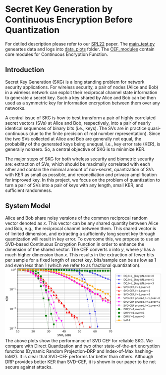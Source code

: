 # Secret Key Generation by Continuous Encryption Before Quantization

For detiled description please refer to our [SPL22](https://intra.ece.ucr.edu/~yhua/Reprint_Maksud_Hua_SPL_2022.pdf) paper. The [main_test.py](main_test.py) geneartes data and logs into [data_plots](data_plots) folder. The [CEF_modules](CEF_modules) contain core modules for Continuous Encryption Function.

## Introduction
Secret Key Generation (SKG) is a long standing problem for network security applications. For wireless security, a pair of nodes (Alice and Bob) in a wireless network can exploit their reciprocal channel state information to generate a secret key. Such a key shared by Alice and Bob can be then used as a symmetric key for information encryption between them over any networks.

A central issue of SKG is how to best transform a pair of highly correlated secret vectors (SVs) at Alice and Bob, respectively, into a pair of nearly identical sequences of binary bits (i.e., keys). The SVs are in practice quasi-continuous (due to the finite precision of real number representation). Since the two SVs collected at Alice and Bob are generally not equal, the probability of the generated keys being unequal, i.e., key error rate (KER), is generally nonzero. So, a central objective of SKG is to minimize KER.

The major steps of SKG for both wireless security and biometric security are: extraction of SVs, which should be maximally correlated with each other and contain the minimal amount of non-secret, quantization of SVs with KER as small as possible, and reconciliation and privacy amplification for improved key. In this project, we focus on the problem of quantization to turn a pair of SVs into a pair of keys with any length, small KER, and sufficient randomness.

## System Model
Alice and Bob share noisy versions of the common reciprocal random vector denoted as $x$. This vector can be any shared quantity between Alice and Bob, e.g., the reciprocal channel between them. This shared vector is of limited dimension, and extracting a sufficiently long secret key through quantization will result in key error. To overcome this, we propose to use an SVD-based Continuous Encryption Function in order to enhance the dimension of the shared vector. The CEF converts $x$ into $y$, where $y$ has a much higher dimension than $x$. This results in the extraction of fewer bits per sample for a fixed length of secret key. bits/sample can be as low as $1$ and even less than $1$ (which we refer to as fractional quantization).![](data_plots/fig_KER.jpg)
The above plots show the performance of SVD CEF for reliable SKG. We compare with Direct Quantization and two other state-of-the-art encryption functions (Dynamic Random Projection-DRP and Index-of-Max hashing-IoM2). It is clear that SVD-CEF performs far better than others. Although DRP provides better KER than SVD-CEF, it is shown in our paper to be not secure against attacks.
